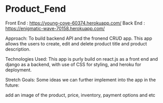 # Product_Fend
Front End : https://young-cove-60374.herokuapp.com/
Back End : https://enigmatic-wave-70158.herokuapp.com/

Approach: To build backend API and the fronend CRUD app. This app allows the users to create, edit and delete product title and product description.

Technologies Used: This app is purly build on react.js as a front end and django as a backend, with use of CSS for styling, and heroku for deployment.


Stretch Goals: Some ideas we can further implement into the app in the future:

add an image of the product, price, inventory, payment options and etc 
